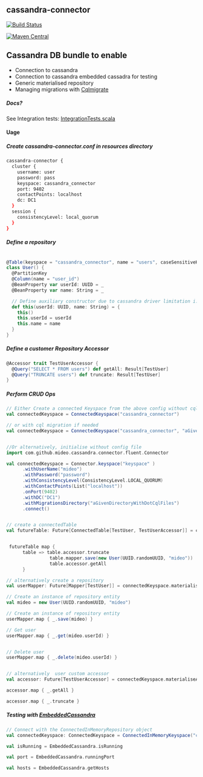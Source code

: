 ## cassandra-connector
[![Build Status](https://travis-ci.org/MideO/cassandra-connector4s.svg?branch=master)](https://travis-ci.org/MideO/cassandra-connector4s)

[![Maven Central](https://maven-badges.herokuapp.com/maven-central/com.github.mideo/cassandra-connector4s_2.12/badge.svg)](http://search.maven.org/#search%7Cga%7C1%7Cg%3A%22com.github.mideo%22%20a%3A%22cassandra-connector4s_2.12%22)
## Cassandra DB bundle to enable 
* Connection to cassandra
* Connection to cassandra embedded cassadra for testing
* Generic materialised repository 
* Managing migrations with [Cqlmigrate](https://github.com/sky-uk/cqlmigrate#what-it-does)

##### Docs?
  See Integration tests: [IntegrationTests.scala](src/test/scala/com/github/mideo/cassandra/testing/support/IntegrationTests.scala)
  
#### Uage

##### Create cassandra-connector.conf in resources directory
```bash
cassandra-connector {
  cluster {
    username: user
    password: pass
    keyspace: cassandra_connector
    port: 9402
    contactPoints: localhost
    dc: DC1
  }
  session {
    consistencyLevel: local_quorum
  }
}
```
##### Define a repository
```scala

@Table(keyspace = "cassandra_connector", name = "users", caseSensitiveKeyspace = false, caseSensitiveTable = false)
class User() {
  @PartitionKey
  @Column(name = "user_id")
  @BeanProperty var userId: UUID = _
  @BeanProperty var name: String = _

  // Define auxiliary constructor due to cassandra driver limitation i.e. using reflection 
  def this(userId: UUID, name: String) = {
    this()
    this.userId = userId
    this.name = name
  }
}
```

##### Define a customer Repository Accessor
```scala
@Accessor trait TestUserAccessor {
  @Query("SELECT * FROM users") def getAll: Result[TestUser]
  @Query("TRUNCATE users") def truncate: Result[TestUser]
}

```

##### Perform CRUD Ops
```scala
// Either Create a connected Keyspace from the above config without cql migration
val connectedKeyspace = ConnectedKeyspace("cassandra_connector")

// or with cql migration if needed
val connectedKeyspace = ConnectedKeyspace("cassandra_connector", "aGivenDirectoryWithDotCqlFiles")


//Or alternatively, initialise without config file
import com.github.mideo.cassandra.connector.fluent.Connector

val connectedKeyspace = Connector.keyspace("keyspace" )
      .withUserName("mideo")
      .withPassword("password")
      .withConsistencyLevel(ConsistencyLevel.LOCAL_QUORUM)
      .withContactPoints(List("localhost"))
      .onPort(9402)
      .withDC("DC1")
      .withMigrationsDirectory("aGivenDirectoryWithDotCqlFiles")
      .connect()


// create a connectedTable
val futureTable: Future[ConnectedTable[TestUser, TestUserAccessor]] = connectedKeyspace.materialise[TestUser, TestUserAccessor]


 futureTable map {
      table => table.accessor.truncate
                table.mapper.save(new User(UUID.randomUUID, "mideo"))
                table.accessor.getAll
      } 

// alternatively create a repository
val userMapper: Future[Mapper[TestUser]] = connectedKeyspace.materialise[TestUser]

// Create an instance of repository entity
val mideo = new User(UUID.randomUUID, "mideo")

// Create an instance of repository entity
userMapper.map { _.save(mideo) }

// Get user
userMapper.map { _.get(mideo.userId) }


// Delete user
userMapper.map { _.delete(mideo.userId) }


// alternatively  user custom accessor
val accessor: Future[TestUserAccessor] = connectedKeyspace.materialiseAccessor[TestUserAccessor]

accessor.map { _.getAll }

accessor.map { _.truncate }


```

##### Testing with [EmbeddedCassandra](https://github.com/jsevellec/cassandra-unit)

```scala
// Connect with the ConnectedInMemoryRepository object
val connectedKeyspace: ConnectedKeyspace = ConnectedInMemoryKeyspace("cassandra_connector")

val isRunning = EmbeddedCassandra.isRunning 

val port = EmbeddedCassandra.runningPort 

val hosts = EmbeddedCassandra.getHosts 


```
